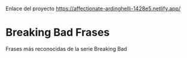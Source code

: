 Enlace del proyecto
https://affectionate-ardinghelli-1428e5.netlify.app/

# Breaking Bad Frases
Frases más reconocidas de la serie Breaking Bad
